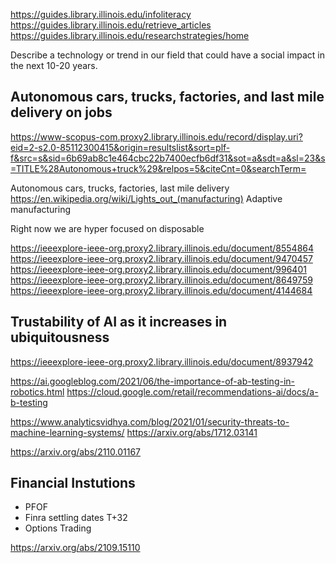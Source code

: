 https://guides.library.illinois.edu/infoliteracy
https://guides.library.illinois.edu/retrieve_articles
https://guides.library.illinois.edu/researchstrategies/home

Describe a technology or trend in our field that could have a social impact in the next 10-20 years.

## Autonomous cars, trucks, factories, and last mile delivery on jobs
https://www-scopus-com.proxy2.library.illinois.edu/record/display.uri?eid=2-s2.0-85112300415&origin=resultslist&sort=plf-f&src=s&sid=6b69ab8c1e464cbc22b7400ecfb6df31&sot=a&sdt=a&sl=23&s=TITLE%28Autonomous+truck%29&relpos=5&citeCnt=0&searchTerm=


Autonomous cars, trucks, factories, last mile delivery
https://en.wikipedia.org/wiki/Lights_out_(manufacturing)
Adaptive manufacturing

Right now we are hyper focused on disposable 

https://ieeexplore-ieee-org.proxy2.library.illinois.edu/document/8554864
https://ieeexplore-ieee-org.proxy2.library.illinois.edu/document/9470457
https://ieeexplore-ieee-org.proxy2.library.illinois.edu/document/996401
https://ieeexplore-ieee-org.proxy2.library.illinois.edu/document/8649759
https://ieeexplore-ieee-org.proxy2.library.illinois.edu/document/4144684



 ## Trustability of AI as it increases in ubiquitousness
 https://ieeexplore-ieee-org.proxy2.library.illinois.edu/document/8937942
 
 https://ai.googleblog.com/2021/06/the-importance-of-ab-testing-in-robotics.html
 https://cloud.google.com/retail/recommendations-ai/docs/a-b-testing
 
 https://www.analyticsvidhya.com/blog/2021/01/security-threats-to-machine-learning-systems/
 https://arxiv.org/abs/1712.03141
 
 https://arxiv.org/abs/2110.01167
 
 ## Financial Instutions
 - PFOF
 - Finra settling dates T+32
- Options Trading

https://arxiv.org/abs/2109.15110